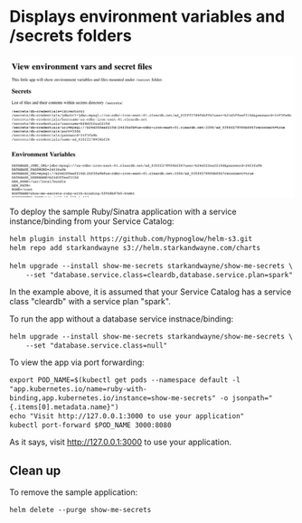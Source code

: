 # Displays environment variables and /secrets folders

![show-me-secrets](docs/show-me-secrets-demo.png)

To deploy the sample Ruby/Sinatra application with a service instance/binding from your Service Catalog:

```shell
helm plugin install https://github.com/hypnoglow/helm-s3.git
helm repo add starkandwayne s3://helm.starkandwayne.com/charts

helm upgrade --install show-me-secrets starkandwayne/show-me-secrets \
    --set "database.service.class=cleardb,database.service.plan=spark"
```

In the example above, it is assumed that your Service Catalog has a service class "cleardb" with a service plan "spark".

To run the app without a database service instnace/binding:

```shell
helm upgrade --install show-me-secrets starkandwayne/show-me-secrets \
    --set "database.service.class=null"
```

To view the app via port forwarding:

```shell
export POD_NAME=$(kubectl get pods --namespace default -l "app.kubernetes.io/name=ruby-with-binding,app.kubernetes.io/instance=show-me-secrets" -o jsonpath="{.items[0].metadata.name}")
echo "Visit http://127.0.0.1:3000 to use your application"
kubectl port-forward $POD_NAME 3000:8080
```

As it says, visit http://127.0.0.1:3000 to use your application.

## Clean up

To remove the sample application:

```shell
helm delete --purge show-me-secrets
```